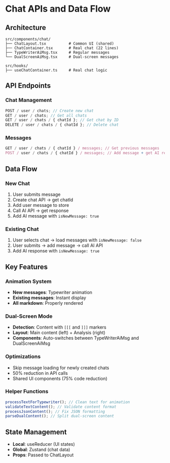 # Chat APIs and Data Flow

## Architecture

```
src/components/chat/
├── ChatLayout.tsx          # Common UI (shared)
├── ChatContainer.tsx       # Real chat (22 lines)
├── TypeWriterAiMsg.tsx     # Regular messages
└── DualScreenAiMsg.tsx     # Dual-screen messages

src/hooks/
├── useChatContainer.ts     # Real chat logic
```

## API Endpoints

### Chat Management

```typescript
POST / user / chats; // Create new chat
GET / user / chats; // Get all chats
GET / user / chats / { chatId }; // Get chat by ID
DELETE / user / chats / { chatId }; // Delete chat
```

### Messages

```typescript
GET / user / chats / { chatId } / messages; // Get previous messages
POST / user / chats / { chatId } / messages; // Add message + get AI response
```

## Data Flow

### New Chat

1. User submits message
2. Create chat API → get chatId
3. Add user message to store
4. Call AI API → get response
5. Add AI message with `isNewMessage: true`

### Existing Chat

1. User selects chat → load messages with `isNewMessage: false`
2. User submits → add message → call AI API
3. Add AI response with `isNewMessage: true`

## Key Features

### Animation System

- **New messages**: Typewriter animation
- **Existing messages**: Instant display
- **All markdown**: Properly rendered

### Dual-Screen Mode

- **Detection**: Content with `[[[` and `]]]` markers
- **Layout**: Main content (left) + Analysis (right)
- **Components**: Auto-switches between TypeWriterAiMsg and DualScreenAiMsg

### Optimizations

- Skip message loading for newly created chats
- 50% reduction in API calls
- Shared UI components (75% code reduction)

### Helper Functions

```typescript
processTextForTypewriter(); // Clean text for animation
validateTextContent(); // Validate content format
processJsonContent(); // Fix JSON formatting
parseDualContent(); // Split dual-screen content
```

## State Management

- **Local**: useReducer (UI states)
- **Global**: Zustand (chat data)
- **Props**: Passed to ChatLayout
